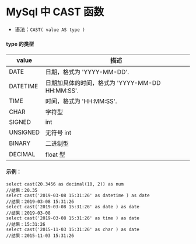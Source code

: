 # MySql 中 CAST 函数

- 语法：`CAST( value AS type )`

#### type 的类型

| value    | 描述                                            |
| -------- | ----------------------------------------------- |
| DATE     | 日期，格式为 'YYYY-MM-DD'.                      |
| DATETIME | 日期加具体的时间，格式为 'YYYY-MM-DD HH:MM:SS'. |
| TIME     | 时间，格式为 'HH:MM:SS'.                        |
| CHAR     | 字符型                                          |
| SIGNED   | int                                             |
| UNSIGNED | 无符号 int                                      |
| BINARY   | 二进制型                                        |
| DECIMAL  | float 型                                        |

#### 示例：

```mysql
select cast(20.3456 as decimal(10, 2)) as num
//结果：20.35
select cast('2019-03-08 15:31:26' as datetime ) as date
//结果：2019-03-08 15:31:26
select cast('2019-03-08 15:31:26' as date ) as date
//结果：2019-03-08
select cast('2019-03-08 15:31:26' as time ) as date
//结果：15:31:26
select cast('2015-11-03 15:31:26' as char ) as date
//结果：2015-11-03 15:31:26
```
